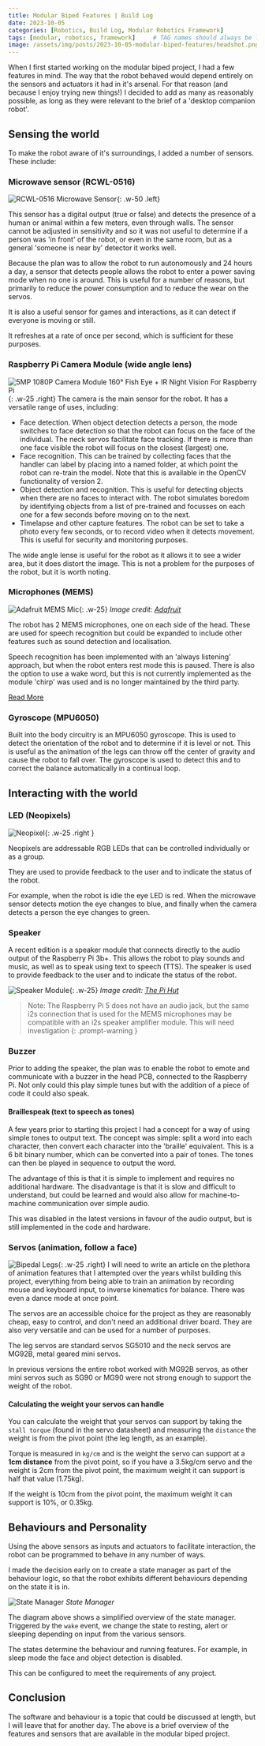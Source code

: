 ```yaml
---
title: Modular Biped Features | Build Log
date: 2023-10-05
categories: [Robotics, Build Log, Modular Robotics Framework]
tags: [modular, robotics, framework]     # TAG names should always be lowercase
image: /assets/img/posts/2023-10-05-modular-biped-features/headshot.png
---
```


When I first started working on the modular biped project, I had a few features in mind. The way that the robot behaved would depend entirely on the sensors and actuators it had in it's arsenal. For that reason (and because I enjoy trying new things!) I decided to add as many as reasonably possible, as long as they were relevant to the brief of a 'desktop companion robot'.

## Sensing the world

To make the robot aware of it's surroundings, I added a number of sensors. These include:

### Microwave sensor (RCWL-0516)

![RCWL-0516 Microwave Sensor](/assets/img/posts/2023-10-05-modular-biped-features/rcwl-0516.png){: .w-50 .left} 

This sensor has a digital output (true or false) and detects the presence of a human or animal within a few meters, even through walls. The sensor cannot be adjusted in sensitivity and so it was not useful to determine if a person was 'in front' of the robot, or even in the same room, but as a general 'someone is near by' detector it works well.

Because the plan was to allow the robot to run autonomously and 24 hours a day, a sensor that detects people allows the robot to enter a power saving mode when no one is around. This is useful for a number of reasons, but primarily to reduce the power consumption and to reduce the wear on the servos.

It is also a useful sensor for games and interactions, as it can detect if everyone is moving or still.

It refreshes at a rate of once per second, which is sufficient for these purposes.

### Raspberry Pi Camera Module (wide angle lens)

![5MP 1080P Camera Module 160° Fish Eye + IR Night Vision For Raspberry Pi](/assets/img/posts/2023-10-05-modular-biped-features/pi-cam.png){: .w-25 .right}
The camera is the main sensor for the robot. It has a versatile range of uses, including:
- Face detection. When object detection detects a person, the mode switches to face detection so that the robot can focus on the face of the individual. The neck servos facilitate face tracking. If there is more than one face visible the robot will focus on the closest (largest) one.
- Face recognition. This can be trained by collecting faces that the handler can label by placing into a named folder, at which point the robot can re-train the model. Note that this is available in the OpenCV functionality of version 2.
- Object detection and recognition. This is useful for detecting objects when there are no faces to interact with. The robot simulates boredom by identifying objects from a list of pre-trained and focusses on each one for a few seconds before moving on to the next.
- Timelapse and other capture features. The robot can be set to take a photo every few seconds, or to record video when it detects movement. This is useful for security and monitoring purposes.

The wide angle lense is useful for the robot as it allows it to see a wider area, but it does distort the image. This is not a problem for the purposes of the robot, but it is worth noting.

### Microphones (MEMS)

![Adafruit MEMS Mic](/assets/img/posts/2023-10-05-modular-biped-features/mems-mic.png){: .w-25}
_Image credit: [Adafruit](https://learn.adafruit.com/adafruit-i2s-mems-microphone-breakout/raspberry-pi-wiring-test)_

The robot has 2 MEMS microphones, one on each side of the head. These are used for speech recognition but could be expanded to include other features such as sound detection and localisation.

Speech recognition has been implemented with an 'always listening' approach, but when the robot enters rest mode this is paused. There is also the option to use a wake word, but this is not currently implemented as the module 'chirp' was used and is no longer maintained by the third party.

[Read More](https://learn.adafruit.com/adafruit-i2s-mems-microphone-breakout/raspberry-pi-wiring-test)

### Gyroscope (MPU6050)

Built into the body circuitry is an MPU6050 gyroscope. This is used to detect the orientation of the robot and to determine if it is level or not. This is useful as the animation of the legs can throw off the center of gravity and cause the robot to fall over. The gyroscope is used to detect this and to correct the balance automatically in a continual loop.

## Interacting with the world

### LED (Neopixels)

![Neopixel](/assets/img/posts/2023-10-05-modular-biped-features/neopixels.png){: .w-25 .right }

Neopixels are addressable RGB LEDs that can be controlled individually or as a group. 

They are used to provide feedback to the user and to indicate the status of the robot. 

For example, when the robot is idle the eye LED is red. When the microwave sensor detects motion the eye changes to blue, and finally when the camera detects a person the eye changes to green.



### Speaker


A recent edition is a speaker module that connects directly to the audio output of the Raspberry Pi 3b+. This allows the robot to play sounds and music, as well as to speak using text to speech (TTS). The speaker is used to provide feedback to the user and to indicate the status of the robot.

![Speaker Module](/assets/img/posts/2023-10-05-modular-biped-features/speaker.png){: .w-25}
_Image credit: [The Pi Hut](https://thepihut.com/products/adafruit-stemma-speaker-plug-and-play-audio-amplifier-ada3885?variant=30679065985086)_

> Note: The Raspberry Pi 5 does not have an audio jack, but the same i2s connection that is used for the MEMS microphones may be compatible with an i2s speaker amplifier module. This will need investigation
{: .prompt-warning }

### Buzzer

Prior to adding the speaker, the plan was to enable the robot to emote and communicate with a buzzer in the head PCB, connected to the Raspberry Pi. Not only could this play simple tunes but with the addition of a piece of code it could also speak.

#### Braillespeak (text to speech as tones)

A few years prior to starting this project I had a concept for a way of using simple tones to output text. The concept was simple: split a word into each character, then convert each character into the 'braille' equivalent. This is a 6 bit binary number, which can be converted into a pair of tones. The tones can then be played in sequence to output the word.

The advantage of this is that it is simple to implement and requires no additional hardware. The disadvantage is that it is slow and difficult to understand, but could be learned and would also allow for machine-to-machine communication over simple audio.

This was disabled in the latest versions in favour of the audio output, but is still implemented in the code and hardware.

### Servos (animation, follow a face)

![Bipedal Legs](/assets/img/posts/2023-10-05-modular-biped-features/legs.png){: .w-25 .right}
I will need to write an article on the plethora of animation features that I attempted over the years whilst building this project, everything from being able to train an animation by recording mouse and keyboard input, to inverse kinematics for balance. There was even a dance mode at once point.

The servos are an accessible choice for the project as they are reasonably cheap, easy to control, and don't need an additional driver board. They are also very versatile and can be used for a number of purposes.

The leg servos are standard servos SG5010 and the neck servos are MG92B, metal geared mini servos.

In previous versions the entire robot worked with MG92B servos, as other mini servos such as SG90 or MG90 were not strong enough to support the weight of the robot.

#### Calculating the weight your servos can handle
You can calculate the weight that your servos can support by taking the `stall torque` (found in the servo datasheet) and measuring the `distance` the weight is from the pivot point (the leg length, as an example). 

Torque is measured in `kg/cm` and is the weight the servo can support at a **1cm distance** from the pivot point, so if you have a 3.5kg/cm servo and the weight is 2cm from the pivot point, the maximum weight it can support is half that value (1.75kg). 

If the weight is 10cm from the pivot point, the maximum weight it can support is 10%, or 0.35kg.

## Behaviours and Personality

Using the above sensors as inputs and actuators to facilitate interaction, the robot can be programmed to behave in any number of ways.

I made the decision early on to create a state manager as part of the behaviour logic, so that the robot exhibits different behaviours depending on the state it is in.

![State Manager](/assets/img/posts/2023-10-05-modular-biped-features/states.png)
_State Manager_

The diagram above shows a simplified overview of the state manager. Triggered by the `wake` event, we change the state to resting, alert or sleeping depending on input from the various sensors.

The states determine the behaviour and running features. For example, in sleep mode the face and object detection is disabled.

This can be configured to meet the requirements of any project.

## Conclusion

The software and behaviour is a topic that could be discussed at length, but I will leave that for another day. The above is a brief overview of the features and sensors that are available in the modular biped project.